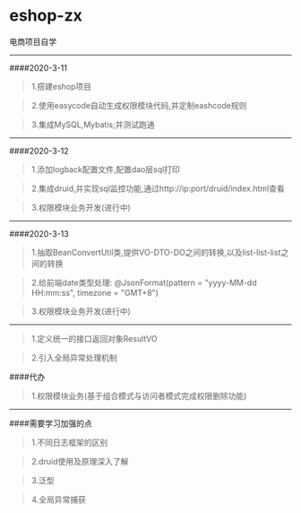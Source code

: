 # eshop-zx
电商项目自学
***
####2020-3-11
> 1.搭建eshop项目

> 2.使用easycode自动生成权限模块代码,并定制eashcode规则

> 3.集成MySQL,Mybatis;并测试跑通
***
####2020-3-12
> 1.添加logback配置文件,配置dao层sql打印

> 2.集成druid,并实现sql监控功能,通过http://ip:port/druid/index.html查看

> 3.权限模块业务开发(进行中)
***
####2020-3-13
> 1.抽取BeanConvertUtil类,提供VO-DTO-DO之间的转换,以及list<VO>-list<DTO>-list<DO>之间的转换

> 2.给前端date类型处理: @JsonFormat(pattern = "yyyy-MM-dd HH:mm:ss", timezone = "GMT+8")

> 3.权限模块业务开发(进行中)
***
> 1.定义统一的接口返回对象ResultVO

> 2.引入全局异常处理机制

####代办
> 1.权限模块业务(基于组合模式与访问者模式完成权限删除功能)


***
####需要学习加强的点
>  1.不同日志框架的区别

>  2.druid使用及原理深入了解

>  3.泛型

>  4.全局异常捕获

